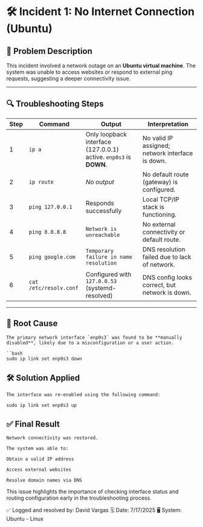 # 🛠️ Incident 1: No Internet Connection (Ubuntu)

## 🧾 Problem Description

This incident involved a network outage on an **Ubuntu virtual machine**. The system was unable to access websites or respond to external ping requests, suggesting a deeper connectivity issue.

---

## 🔍 Troubleshooting Steps

| Step | Command              | Output                                                                 | Interpretation                                 |
|------|----------------------|------------------------------------------------------------------------|------------------------------------------------|
| 1    | `ip a`               | Only loopback interface (127.0.0.1) active. `enp0s3` is **DOWN**.      | No valid IP assigned; network interface is down. |
| 2    | `ip route`           | *No output*                                                            | No default route (gateway) is configured.     |
| 3    | `ping 127.0.0.1`     | Responds successfully                                                  | Local TCP/IP stack is functioning.            |
| 4    | `ping 8.8.8.8`       | `Network is unreachable`                                               | No external connectivity or default route.    |
| 5    | `ping google.com`    | `Temporary failure in name resolution`                                | DNS resolution failed due to lack of network. |
| 6    | `cat /etc/resolv.conf` | Configured with `127.0.0.53` (systemd-resolved)                      | DNS config looks correct, but network is down.|

---

## 🧩 Root Cause

    The primary network interface `enp0s3` was found to be **manually disabled**, likely due to a misconfiguration or a user action.

    ``bash
    sudo ip link set enp0s3 down

## 🛠️ Solution Applied

    The interface was re-enabled using the following command:

    sudo ip link set enp0s3 up


## ✅ Final Result

    Network connectivity was restored.

    The system was able to:
 
    Obtain a valid IP address

    Access external websites

    Resolve domain names via DNS

This issue highlights the importance of checking interface status and routing configuration early in the troubleshooting process.


✅ Logged and resolved by: David Vargas 🗓️ Date: 7/17/2025 🖥️ System: Ubuntu - Linux
